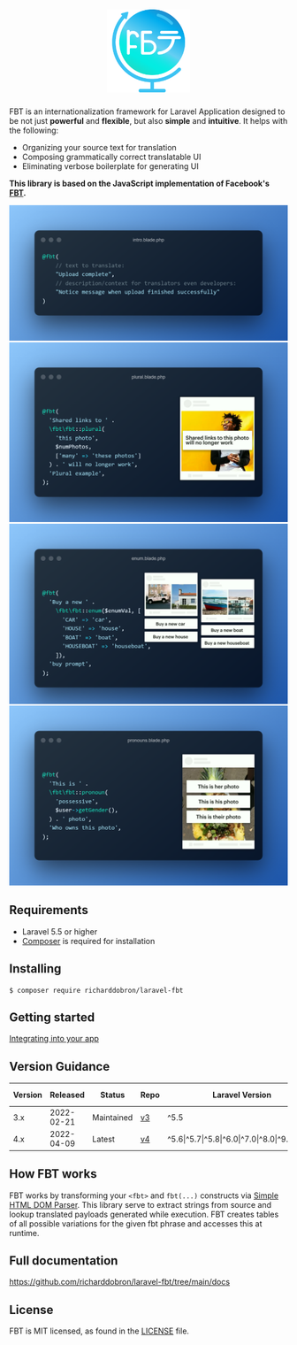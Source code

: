 <h1 align="center">
  <img src="icon.png" height="150" width="150" alt="FBT"/>
</h1>

FBT is an internationalization framework for Laravel Application designed to be not just **powerful** and **flexible**, but also **simple** and **intuitive**.  It helps with the following:
* Organizing your source text for translation
* Composing grammatically correct translatable UI
* Eliminating verbose boilerplate for generating UI

**This library is based on the JavaScript implementation of Facebook's [FBT][link-facebook-fbt].**

<img src="docs/intro.png" alt="FBT intro"/>
<img src="docs/plurals.png" alt="FBT plurals"/>
<img src="docs/enum.png" alt="FBT enum"/>
<img src="docs/pronouns.png" alt="FBT pronouns"/>

## Requirements
* Laravel 5.5 or higher
* [Composer](https://getcomposer.org) is required for installation

## Installing

```shell
$ composer require richarddobron/laravel-fbt
```

## Getting started

[Integrating into your app](docs/getting_started.md)

## Version Guidance

| Version | Released   | Status     | Repo             | Laravel Version                                 | PHP Version |
|---------|------------|------------|------------------|-------------------------------------------------|-------------|
| 3.x     | 2022-02-21 | Maintained | [v3][fbt-3-repo] | ^5.5                                            | ^7.0        |
| 4.x     | 2022-04-09 | Latest     | [v4][fbt-4-repo] | ^5.6\|^5.7\|^5.8\|^6.0\|^7.0\|^8.0\|^9.0\|^10.0 | ^7.2\|^8.0  |

## How FBT works
FBT works by transforming your `<fbt>` and `fbt(...)` constructs via
[Simple HTML DOM Parser][simplehtmldom].  This library serve to extract strings from source and
lookup translated payloads generated while execution.  FBT creates tables
of all possible variations for the given fbt phrase and accesses this
at runtime.

## Full documentation
https://github.com/richarddobron/laravel-fbt/tree/main/docs

## License
FBT is MIT licensed, as found in the [LICENSE](LICENSE) file.

[fbt-3-repo]: https://github.com/richarddobron/laravel-fbt/tree/3.x
[fbt-4-repo]: https://github.com/richarddobron/laravel-fbt
[link-facebook-fbt]: https://github.com/facebook/fbt
[simplehtmldom]: https://sourceforge.net/projects/simplehtmldom/files/simplehtmldom/1.9.1/
